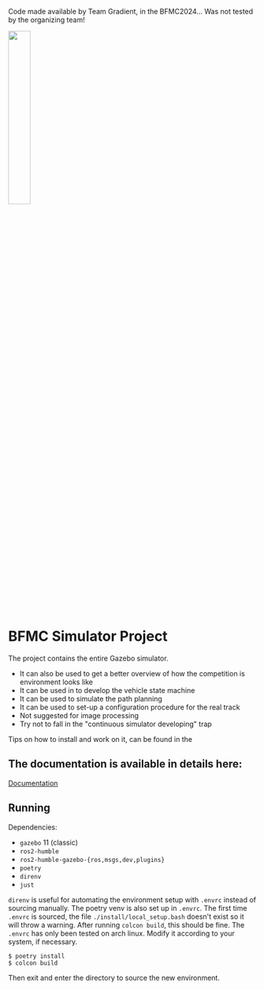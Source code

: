 Code made available by Team Gradient, in the BFMC2024... Was not tested by the organizing team!

<img src="https://github.com/ECC-BFMC/Simulator/blob/main/Picture1.png" width=30% height=30%>

# BFMC Simulator Project

The project contains the entire Gazebo simulator. 
- It can also be used to get a better overview of how the competition is environment looks like
- It can be used in to develop the vehicle state machine
- It can be used to simulate the path planning
- It can be used to set-up a configuration procedure for the real track
- Not suggested for image processing
- Try not to fall in the "continuous simulator developing" trap

Tips on how to install and work on it, can be found in the 


## The documentation is available in details here:
[Documentation](https://bosch-future-mobility-challenge-documentation.readthedocs-hosted.com/data/simulator.html)

## Running

Dependencies:
- `gazebo` 11 (classic)
- `ros2-humble`
- `ros2-humble-gazebo-{ros,msgs,dev,plugins}`
- `poetry`
- `direnv`
- `just`

`direnv` is useful for automating the environment setup with `.envrc` instead of sourcing manually.
The poetry venv is also set up in `.envrc`. The first time `.envrc` is sourced, the file
`./install/local_setup.bash` doesn't exist so it will throw a warning. After running
`colcon build`, this should be fine. The `.envrc` has only been tested on arch linux.
Modify it according to your system, if necessary.
```
$ poetry install
$ colcon build
```

Then exit and enter the directory to source the new environment.
